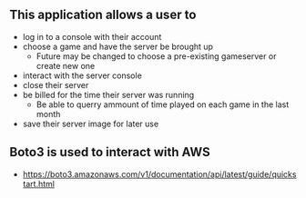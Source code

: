 ## This application allows a user to 
- log in to a console with their account
- choose a game and have the server be brought up
    - Future may be changed to choose a pre-existing gameserver or create new one
- interact with the server console
-  close their server
-   be billed for the time their server was running
    - Be able to querry ammount of time played on each game in the last month
- save their server image for later use

## Boto3 is used to interact with AWS 
- https://boto3.amazonaws.com/v1/documentation/api/latest/guide/quickstart.html

